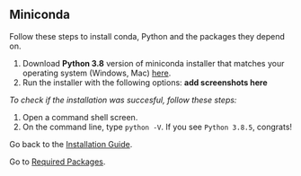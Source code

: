 ## Miniconda

Follow these steps to install conda, Python and the packages they depend on.

1. Download **Python 3.8** version of miniconda installer that matches your operating system (Windows, Mac) [here](https://docs.conda.io/en/latest/miniconda.html).
2. Run the installer with the following options: **add screenshots here**

*To check if the installation was succesful, follow these steps:*
1. Open a command shell screen.
2. On the command line, type `python -V`. If you see `Python 3.8.5`, congrats!

Go back to the [Installation Guide](./readme.md).

Go to [Required Packages](./requirements.md).

